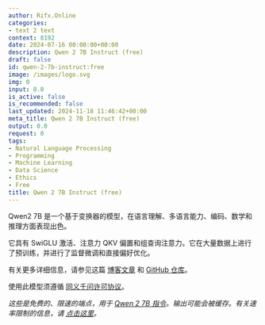 ```yaml
---
author: Rifx.Online
categories:
- text 2 text
context: 8192
date: 2024-07-16 00:00:00+00:00
description: Qwen 2 7B Instruct (free)
draft: false
id: qwen-2-7b-instruct:free
image: /images/logo.svg
img: 0
input: 0.0
is_active: false
is_recommended: false
last_updated: 2024-11-18 11:46:42+00:00
meta_title: Qwen 2 7B Instruct (free)
output: 0.0
request: 0
tags:
- Natural Language Processing
- Programming
- Machine Learning
- Data Science
- Ethics
- Free
title: Qwen 2 7B Instruct (free)
---
```







Qwen2 7B 是一个基于变换器的模型，在语言理解、多语言能力、编码、数学和推理方面表现出色。

它具有 SwiGLU 激活、注意力 QKV 偏置和组查询注意力。它在大量数据上进行了预训练，并进行了监督微调和直接偏好优化。

有关更多详细信息，请参见这篇 [博客文章](https://qwenlm.github.io/blog/qwen2/) 和 [GitHub 仓库](https://github.com/QwenLM/Qwen2)。

使用此模型须遵循 [同义千问许可协议](https://huggingface.co/Qwen/Qwen1.5-110B-Chat/blob/main/LICENSE)。

_这些是免费的、限速的端点，用于 [Qwen 2 7B 指令](/qwen/qwen-2-7b-instruct)。输出可能会被缓存。有关速率限制的信息，请 [点击这里](/docs/limits)。_


